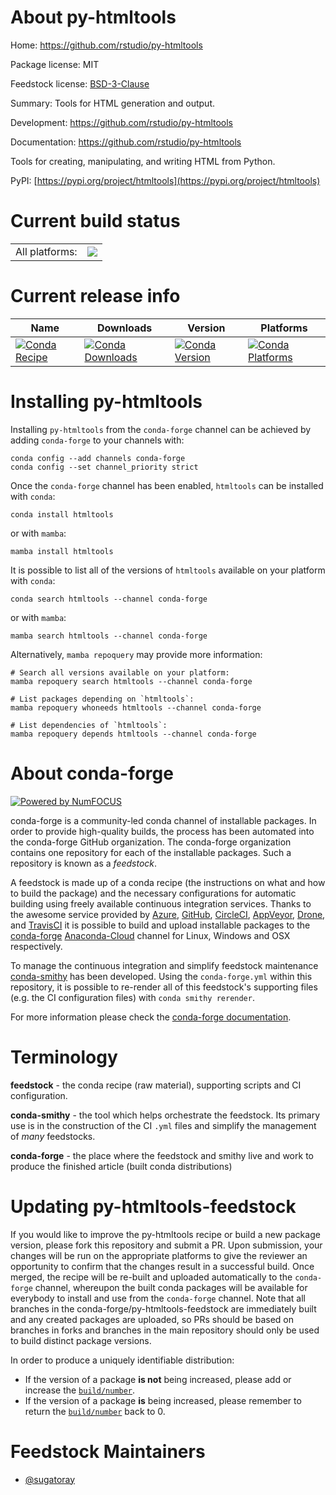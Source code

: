 About py-htmltools
==================

Home: https://github.com/rstudio/py-htmltools

Package license: MIT

Feedstock license: [BSD-3-Clause](https://github.com/conda-forge/py-htmltools-feedstock/blob/main/LICENSE.txt)

Summary: Tools for HTML generation and output.

Development: https://github.com/rstudio/py-htmltools

Documentation: https://github.com/rstudio/py-htmltools


Tools for creating, manipulating, and writing HTML from Python.

PyPI: [https://pypi.org/project/htmltools](https://pypi.org/project/htmltools)


Current build status
====================


<table><tr><td>All platforms:</td>
    <td>
      <a href="https://dev.azure.com/conda-forge/feedstock-builds/_build/latest?definitionId=16836&branchName=main">
        <img src="https://dev.azure.com/conda-forge/feedstock-builds/_apis/build/status/py-htmltools-feedstock?branchName=main">
      </a>
    </td>
  </tr>
</table>

Current release info
====================

| Name | Downloads | Version | Platforms |
| --- | --- | --- | --- |
| [![Conda Recipe](https://img.shields.io/badge/recipe-htmltools-green.svg)](https://anaconda.org/conda-forge/htmltools) | [![Conda Downloads](https://img.shields.io/conda/dn/conda-forge/htmltools.svg)](https://anaconda.org/conda-forge/htmltools) | [![Conda Version](https://img.shields.io/conda/vn/conda-forge/htmltools.svg)](https://anaconda.org/conda-forge/htmltools) | [![Conda Platforms](https://img.shields.io/conda/pn/conda-forge/htmltools.svg)](https://anaconda.org/conda-forge/htmltools) |

Installing py-htmltools
=======================

Installing `py-htmltools` from the `conda-forge` channel can be achieved by adding `conda-forge` to your channels with:

```
conda config --add channels conda-forge
conda config --set channel_priority strict
```

Once the `conda-forge` channel has been enabled, `htmltools` can be installed with `conda`:

```
conda install htmltools
```

or with `mamba`:

```
mamba install htmltools
```

It is possible to list all of the versions of `htmltools` available on your platform with `conda`:

```
conda search htmltools --channel conda-forge
```

or with `mamba`:

```
mamba search htmltools --channel conda-forge
```

Alternatively, `mamba repoquery` may provide more information:

```
# Search all versions available on your platform:
mamba repoquery search htmltools --channel conda-forge

# List packages depending on `htmltools`:
mamba repoquery whoneeds htmltools --channel conda-forge

# List dependencies of `htmltools`:
mamba repoquery depends htmltools --channel conda-forge
```


About conda-forge
=================

[![Powered by
NumFOCUS](https://img.shields.io/badge/powered%20by-NumFOCUS-orange.svg?style=flat&colorA=E1523D&colorB=007D8A)](https://numfocus.org)

conda-forge is a community-led conda channel of installable packages.
In order to provide high-quality builds, the process has been automated into the
conda-forge GitHub organization. The conda-forge organization contains one repository
for each of the installable packages. Such a repository is known as a *feedstock*.

A feedstock is made up of a conda recipe (the instructions on what and how to build
the package) and the necessary configurations for automatic building using freely
available continuous integration services. Thanks to the awesome service provided by
[Azure](https://azure.microsoft.com/en-us/services/devops/), [GitHub](https://github.com/),
[CircleCI](https://circleci.com/), [AppVeyor](https://www.appveyor.com/),
[Drone](https://cloud.drone.io/welcome), and [TravisCI](https://travis-ci.com/)
it is possible to build and upload installable packages to the
[conda-forge](https://anaconda.org/conda-forge) [Anaconda-Cloud](https://anaconda.org/)
channel for Linux, Windows and OSX respectively.

To manage the continuous integration and simplify feedstock maintenance
[conda-smithy](https://github.com/conda-forge/conda-smithy) has been developed.
Using the ``conda-forge.yml`` within this repository, it is possible to re-render all of
this feedstock's supporting files (e.g. the CI configuration files) with ``conda smithy rerender``.

For more information please check the [conda-forge documentation](https://conda-forge.org/docs/).

Terminology
===========

**feedstock** - the conda recipe (raw material), supporting scripts and CI configuration.

**conda-smithy** - the tool which helps orchestrate the feedstock.
                   Its primary use is in the construction of the CI ``.yml`` files
                   and simplify the management of *many* feedstocks.

**conda-forge** - the place where the feedstock and smithy live and work to
                  produce the finished article (built conda distributions)


Updating py-htmltools-feedstock
===============================

If you would like to improve the py-htmltools recipe or build a new
package version, please fork this repository and submit a PR. Upon submission,
your changes will be run on the appropriate platforms to give the reviewer an
opportunity to confirm that the changes result in a successful build. Once
merged, the recipe will be re-built and uploaded automatically to the
`conda-forge` channel, whereupon the built conda packages will be available for
everybody to install and use from the `conda-forge` channel.
Note that all branches in the conda-forge/py-htmltools-feedstock are
immediately built and any created packages are uploaded, so PRs should be based
on branches in forks and branches in the main repository should only be used to
build distinct package versions.

In order to produce a uniquely identifiable distribution:
 * If the version of a package **is not** being increased, please add or increase
   the [``build/number``](https://docs.conda.io/projects/conda-build/en/latest/resources/define-metadata.html#build-number-and-string).
 * If the version of a package **is** being increased, please remember to return
   the [``build/number``](https://docs.conda.io/projects/conda-build/en/latest/resources/define-metadata.html#build-number-and-string)
   back to 0.

Feedstock Maintainers
=====================

* [@sugatoray](https://github.com/sugatoray/)


